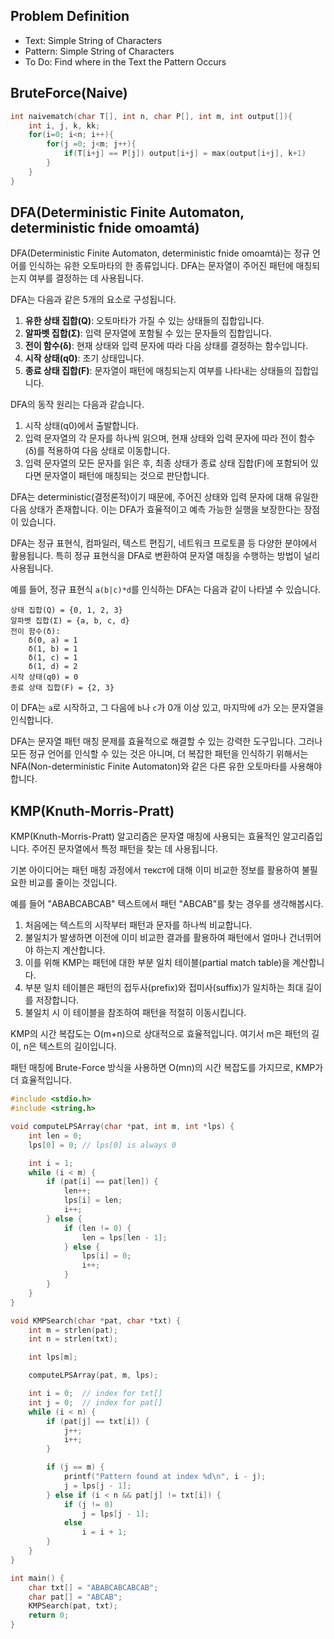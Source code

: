 
## Problem Definition
- Text: Simple String of Characters
- Pattern: Simple String of Characters
- To Do: Find where in the Text the Pattern Occurs



## BruteForce(Naive)


```c
int naivematch(char T[], int n, char P[], int m, int output[]){
	int i, j, k, kk;
	for(i=0; i<n; i++){
		for(j =0; j<m; j++){
			if(T[i+j] == P[j]) output[i+j] = max(output[i+j], k+1)
		}
	}
}
```


## DFA(Deterministic Finite Automaton, deterministic fnide omoamtá)

DFA(Deterministic Finite Automaton, deterministic fnide omoamtá)는 정규 언어를 인식하는 유한 오토마타의 한 종류입니다. DFA는 문자열이 주어진 패턴에 매칭되는지 여부를 결정하는 데 사용됩니다.

DFA는 다음과 같은 5개의 요소로 구성됩니다.

1. **유한 상태 집합(Q)**: 오토마타가 가질 수 있는 상태들의 집합입니다.
2. **알파벳 집합(Σ)**: 입력 문자열에 포함될 수 있는 문자들의 집합입니다.
3. **전이 함수(δ)**: 현재 상태와 입력 문자에 따라 다음 상태를 결정하는 함수입니다.
4. **시작 상태(q0)**: 초기 상태입니다.
5. **종료 상태 집합(F)**: 문자열이 패턴에 매칭되는지 여부를 나타내는 상태들의 집합입니다.

DFA의 동작 원리는 다음과 같습니다.

1. 시작 상태(q0)에서 출발합니다.
2. 입력 문자열의 각 문자를 하나씩 읽으며, 현재 상태와 입력 문자에 따라 전이 함수(δ)를 적용하여 다음 상태로 이동합니다.
3. 입력 문자열의 모든 문자를 읽은 후, 최종 상태가 종료 상태 집합(F)에 포함되어 있다면 문자열이 패턴에 매칭되는 것으로 판단합니다.

DFA는 deterministic(결정론적)이기 때문에, 주어진 상태와 입력 문자에 대해 유일한 다음 상태가 존재합니다. 이는 DFA가 효율적이고 예측 가능한 실행을 보장한다는 장점이 있습니다.

DFA는 정규 표현식, 컴파일러, 텍스트 편집기, 네트워크 프로토콜 등 다양한 분야에서 활용됩니다. 특히 정규 표현식을 DFA로 변환하여 문자열 매칭을 수행하는 방법이 널리 사용됩니다.

예를 들어, 정규 표현식 `a(b|c)*d`를 인식하는 DFA는 다음과 같이 나타낼 수 있습니다.

```
상태 집합(Q) = {0, 1, 2, 3}
알파벳 집합(Σ) = {a, b, c, d}
전이 함수(δ):
    δ(0, a) = 1
    δ(1, b) = 1
    δ(1, c) = 1
    δ(1, d) = 2
시작 상태(q0) = 0
종료 상태 집합(F) = {2, 3}
```

이 DFA는 `a`로 시작하고, 그 다음에 `b`나 `c`가 0개 이상 있고, 마지막에 `d`가 오는 문자열을 인식합니다.

DFA는 문자열 패턴 매칭 문제를 효율적으로 해결할 수 있는 강력한 도구입니다. 그러나 모든 정규 언어를 인식할 수 있는 것은 아니며, 더 복잡한 패턴을 인식하기 위해서는 NFA(Non-deterministic Finite Automaton)와 같은 다른 유한 오토마타를 사용해야 합니다.


## KMP(Knuth-Morris-Pratt)

KMP(Knuth-Morris-Pratt) 알고리즘은 문자열 매칭에 사용되는 효율적인 알고리즘입니다. 주어진 문자열에서 특정 패턴을 찾는 데 사용됩니다.

기본 아이디어는 패턴 매칭 과정에서 текст에 대해 이미 비교한 정보를 활용하여 불필요한 비교를 줄이는 것입니다.

예를 들어 "ABABCABCAB" 텍스트에서 패턴 "ABCAB"를 찾는 경우를 생각해봅시다.

1. 처음에는 텍스트의 시작부터 패턴과 문자를 하나씩 비교합니다.
2. 불일치가 발생하면 이전에 이미 비교한 결과를 활용하여 패턴에서 얼마나 건너뛰어야 하는지 계산합니다.
3. 이를 위해 KMP는 패턴에 대한 부분 일치 테이블(partial match table)을 계산합니다.
4. 부분 일치 테이블은 패턴의 접두사(prefix)와 접미사(suffix)가 일치하는 최대 길이를 저장합니다.
5. 불일치 시 이 테이블을 참조하여 패턴을 적절히 이동시킵니다.

KMP의 시간 복잡도는 O(m+n)으로 상대적으로 효율적입니다. 여기서 m은 패턴의 길이, n은 텍스트의 길이입니다.

패턴 매칭에 Brute-Force 방식을 사용하면 O(mn)의 시간 복잡도를 가지므로, KMP가 더 효율적입니다.


```c
#include <stdio.h>
#include <string.h>

void computeLPSArray(char *pat, int m, int *lps) {
    int len = 0;
    lps[0] = 0; // lps[0] is always 0

    int i = 1;
    while (i < m) {
        if (pat[i] == pat[len]) {
            len++;
            lps[i] = len;
            i++;
        } else {
            if (len != 0) {
                len = lps[len - 1];
            } else {
                lps[i] = 0;
                i++;
            }
        }
    }
}

void KMPSearch(char *pat, char *txt) {
    int m = strlen(pat);
    int n = strlen(txt);

    int lps[m];

    computeLPSArray(pat, m, lps);

    int i = 0;  // index for txt[]
    int j = 0;  // index for pat[]
    while (i < n) {
        if (pat[j] == txt[i]) {
            j++;
            i++;
        }

        if (j == m) {
            printf("Pattern found at index %d\n", i - j);
            j = lps[j - 1];
        } else if (i < n && pat[j] != txt[i]) {
            if (j != 0)
                j = lps[j - 1];
            else
                i = i + 1;
        }
    }
}

int main() {
    char txt[] = "ABABCABCABCAB";
    char pat[] = "ABCAB";
    KMPSearch(pat, txt);
    return 0;
}
```